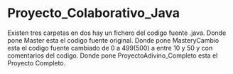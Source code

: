 # Proyecto_Colaborativo_Java
Existen tres carpetas  en dos hay un fichero del codigo fuente .java.
Donde pone Master esta el codigo fuente original.
Donde pone MasteryCambio esta el codigo fuente cambiado de 0 a 499(500) a entre 10 y 50 y con comentarios del codigo.
Donde pone ProyectoAdivino_Completo esta el Proyecto Completo.
